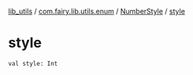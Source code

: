 [lib_utils](../../index.md) / [com.fairy.lib.utils.enum](../index.md) / [NumberStyle](index.md) / [style](./style.md)

# style

`val style: Int`